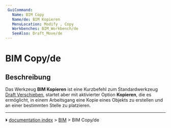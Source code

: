 ```yaml
---
 GuiCommand:
   Name: BIM Copy
   Name/de: BIM Kopieren
   MenuLocation: Modify , Copy
   Workbenches: BIM_Workbench/de
   SeeAlso: Draft_Move/de
---
```


# BIM Copy/de



## Beschreibung

Das Werkzeug **BIM Kopieren** ist eine Kurzbefehl zum Standardwerkzeug [Draft Verschieben](Draft_Move/de.md), startet aber mit aktivierter Option **Kopieren**, die es ermöglicht, in einem Arbeitsgang eine Kopie eines Objekts zu erstellen und an einer bestimmten Stelle zu platzieren.



---
⏵ [documentation index](../README.md) > [BIM](BIM_Workbench.md) > BIM Copy/de
